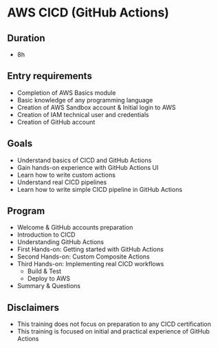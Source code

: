 # AWS CICD (GitHub Actions)
## Duration
* 8h

## Entry requirements
* Completion of AWS Basics module
* Basic knowledge of any programming language
* Creation of AWS Sandbox account & Initial login to AWS
* Creation of IAM technical user and credentials
* Creation of GitHub account

## Goals
* Understand basics of CICD and GitHub Actions
* Gain hands-on experience with GitHub Actions UI
* Learn how to write custom actions
* Understand real CICD pipelines
* Learn how to write simple CICD pipeline in GitHub Actions


## Program
* Welcome & GitHub accounts preparation​
* Introduction to CICD​
* Understanding GitHub Actions​
* First Hands-on: Getting started with GitHub Actions​
* Second Hands-on: Custom Composite Actions
* Third Hands-on: Implementing real CICD workflows​
  * Build & Test
  * Deploy to AWS
* Summary & Questions​



## Disclaimers
* This training does not focus on preparation to any CICD certification
* This training is focused on initial and practical experience of GitHub Actions

